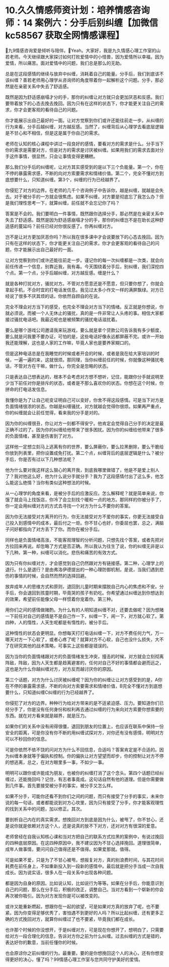 # 10.久久情感师资计划：培养情感咨询师：14 案例六：分手后别纠缠【加微信 kc58567 获取全网情感课程】

🎼九9情感咨询爱是倾听与陪伴。🎼Yeah。大家好，我是九久情感心理工作室的山若老师。今天继续跟大家探讨如何打败爱情中的小怪兽，因为爱情所以幸福，因为爱情，所以痛苦。面对爱情中的问题，我们总是那么的无助。

总是在这段感情的继续与放弃中纠缠，消耗着自己的能量。分手后，我们到底该不该纠缠？善若老师用心理学从咨询师的角度带着你一起解析这个问题。分手，那必然是在亲密关系中失去了舒适感。

既然是因为舒适感崩塌才分的手，那你的纠缠让对方就只会更加厌恶和反感。我们要带着放下的心态去挽去挽回。因为只有在这样的状态下，你才能更关注自己的需求，你才会更客观的看待自己的问题。

你才能展示出自己最好的一面。让对方觉察到你们或许还能往前走一步。从纠缠的行为来看，分手后越纠缠，对方越反感。当然了，纠缠背后从心理学去看底层逻辑是不甘心和不相信，但是这是属于你自己的需求。

老师在认知的核心课程中讲过一段良好的感情，要看对方的需求是什么。分手当下你的需求是需要对方，但是对方的需求是讨厌被纠缠。如果用我们的需求去面对分手这件事情，很显然，只会让事情变得更糟糕。

那么我们分手后的纠缠呢，让对方其实感受到的是以下三个负能量。第一个，你在不停的暴露需求感，不断的向对方索要需求和情绪价值。第二个，完全不懂对方到底想要什么，只知道纠缠。第3个，纠缠的行为已经越界了。

你侵犯了对方的边界。在老师的几千个咨询例子中告诉你，越是纠缠，就越是会失去。对于被分手的一方就会很焦虑。如果不纠缠，对方要是彻底忘了我怎么办？但是我们理性思考一下，就算纠缠，前任就不会忘记你了吗？

答案是不会的。我们要明白一件事情，既然跟你选择分手，那必然是在亲密关系中失去了舒适感。既然是因为舒适感崩塌才分的手，那你的纠缠岂不是在助长这种舒适感的蔓延吗？前任已经对你很反感了。你再纠缠对方。

岂不是让对方更加厌恶你吗？所以我在很多课中才会说要放下的心态去挽回。因为只有在这样的状态下，你才能更关注自己的需求，你才会更客观的看待自己的问题，你才能展示出自己最好的一面。

让对方觉察到你们或许还能往前走一步。谨记你的每一次纠缠都是一次类，就会向前任传递一个信息，别靠近我，我有毒。今天围绕着分手后，别纠缠，我们深挖四个点。第一个点，分手后越纠缠，对方越反感。缠是什么？

就是各种打扰对方，骚扰对方。不管对方愿意还是不愿意，但只要你想了，你就会拿起手机，不合时宜的打电话发信息。我见过太多小作文一样的满屏飘绿。对方已经说了很多不厌其烦的话，你依然自顾自的在说。

完全不理会对方当下的感受，也完全不理会对方当下的情绪。反正就是你想说，你就必须说。而被一个人无休止的骚扰，真的是一件非常让人头疼的事。相信大家都接过骚扰电话吧。我最近呢也是被频繁的骚扰电话滋扰着。

要么是哪个游戏公司邀请我来玩游戏，要么就是拿个贷款公司告诉我有多少额度，要么就是问我要不要办证，可怕的是，这些电话好像永远都屏蔽不完。或许一开始我还能理解，这也是人家的工作嘛，毕竟人家也是要养家糊口的。

但是这种电话总是在我睡觉的时候或者开会的时候，或者是我在给大家培训的时候，一遍一遍的来，这就很烦。那同理，当你纠缠前任的时候，你就像这种骚扰电话，不管对方在干嘛，做什么，你完全是忽略的状态。

只是表达自己想表达的，根本不会考虑对方想不想听，记住，能跟你分手就说明至少当下前任对你是排斥的状态，或者是不那么喜欢你的状态。你想在这个时候，你拼命的打电话发信息。

我懂你是为了让自己呃变证明自己可以变好，你舍不得这段感情。可是当下对方是负面情绪很浓的状态。你越是纠缠骚扰，对方就越会觉得你很烦。如果再严重点，你的纠缠就会让前任觉得，看来我的分手是对的。

因为你的纠缠很丑，你让对方一刻都不得安宁。他肯定会觉得自己分手的决定是最正确不过的了。因为你的纠缠给他带来了很多困扰。因为你的纠缠给他带来了很多的负面情绪，甚至是伤害到了对方。

这样他一定想立刻马上逃离有你的世界，要么屏蔽你，要么拉黑删除，要么干脆给你放到列表里，把你设置成免打扰。第二个点，纠缠背后的底层逻辑是什么？被分手后，你是否有过以下几种想法呢？

他为什么要对我这样这么狠心的离开我，到底我哪里做错了，他是不是爱上别人了？我对他这么好，他为什么说分手就分手？我为了这段感情付出了这么多，他怎么能这么绝情？当你有类似这种想法的时候。

从一心理学的角度来看，是被分手后的应激反应。怎么解释呢？就是简单来说，你饿了就会马上找饭店，你冷了会立刻找个暖和一点的地方。那同样的你被分手了，你一定会用纠缠对方的方式去寻找一个对方为什么不要你的答案。

因为你无法接受对方离开的行为，你无法接受对方不爱你的事实，你更无法接受自己投入到感情中的成本，最后付之一炬。你不甘心也好，你委屈也罢，总之，满脑子问好都指向了对方丢下了你。而你在被分手后。

同样也是负面情绪高涨，不能客观理智的分析问题，只想先找个答案，或者先把对方拉回来再说。却忽略了方式是否正确。所以我认为往生了说，你的纠缠无非是以下几种。第一种，纠缠可以消化。悲伤和痛苦的有效方式。

因为只有你纠缠对方，才会感觉到自己仍然跟对方有链接感。第二种，心理学上的退行。什么是退行？是由弗洛伊德提出的一种心理防御机制，是说，当我们遇到悲伤的事情的时候，会自然而然的选择回避。

放弃成年人的思维方式和原则，退回到儿童时期来摆脱自己内心的焦虑和不安。分手后，你会退回到孩童时期，毕竟哭的孩子有奶吃。你希望通过纠缠达到你想达到的效果，希望前任能像父母一样惯着你宠着你。第三种。

用你们之间的感情做赌酌。为什么有的人明知道纠缠不对，还要去做呢？因为想赌一下前任对自己的感情是不是自己作一下，纠缠一下，闹一下，对方就心软了。第四种，人的惰性，人天生呢都是有惰性的，被分手后。

这种惰性的状态会更明显。你想每天打打电话纠缠一下，对方不费任何力气，万一哪天对方一下心软了，或者心疼了呢？就算对方不心软，自己也没什么损失，大不了在研究其他的战术策略，可事实上这些都是错误的。

因为当你的负面情绪跟对方的负面情绪发生冲突，撞击的时候，对方就会立刻彻离阵敌，阵敌，因为人天生都是趋离避害的，任何对自己不好的事情都会避而远之，这也是为什么你越纠缠对方，对方反而越讨厌你的原因。

第三个话题，对方为什么讨厌被纠缠呢？因为你的纠缠让让对方感受到的是，A你在不停的暴露需求感，不断的向对方索要需求和情绪价值，B完全不懂对方到底想要什么，只知道纠缠C纠缠的行为已经越界了。

你侵犯了对方的边界。种种行为给对方带来的是不适紧迫感、压力。要知道你们已经分手了，你是没有任何身份和权利再去通过纠缠的行为来向对方索要你想索要的东西。就在对方看来就是越界，就是压力。

如果你们的关系中没有闹得很僵，退回到朋友的位置上，也应该在联系中保持一份安全的距离，可是你没有你不断的用纠缠试探对方，对你还有没有感情，明明对方可以不秒回你的信息。

可是你依然不依不饶的问对方为什么不回信息，合适吗？答案肯定是不合适的。因为纠缠本身就等于偏执和控制。你的偏执让对方望望而却步，你的控制让对方不停的想逃离，总之，在对方眼里多一事，不如少一事。

明明可以跟你或许能成为朋友，也被你的纠缠打消了这个念头。第四个话题已经纠缠过，还能挽回吗？记住，有志者事竟成。这句话自然有他的道理。但是你需要做到几件事。首先要接受被分手的事实，被分手又怎么样。

如果不分手，可能你还看不到你们之间的问题，而只有接受了分手的事实，未来你说的每一句话，或者都能说到对方心坎里，因为只有接受了分手，你才能客观理性的找到关系中的问题，加以修正。其次。

要剖析自己内在的真实需求。想挽回对方到底是因为什么，被甩了，你不甘心，还是说你就是依赖对方这个人，还是说真的放不下对方，还对对方有很深的爱意。

老师曾经在自我认知核心课和当对方把自己的联系方式拉黑的案例中，有说过挽回的四种底层原因。在这四种原因中，我不建议因为不甘心选择挽回。道理很简单，成年人做事情，要问问自己值得还是不值得。如果爱那就。值得。

可是如果不爱，只是为了不甘心被甩，想报复对方，真的别浪费时间，与其花时间耗费在前任身上，不如重新投入到一段新的感情中。最后就是把分手当成一次自我成长。因为说实话，很多人在一段关系中出现各种问题。

都是因为自身的原因。比如说认知，比如说行为等等。如果在分手后，你能意识到自己的问题，那么在分手后，积极的改正，调整自己。当对方看到一个崭新的你会再次被你吸引。因为对方发现你是可以被改变的。

或许又能重新燃起，想跟你在一起的欲望，可是如果对方真的放弃了呢，也不要紧。因为你变得足够优秀了，害怕遇不到更好的人吗？所以比起纠缠，还有更多正确的方式挽回对方，就算你纠缠过了也不要紧，毕竟我们都在成长。

也许那个时候的你没想开，于是纠缠对方，可是现在你想开了，想明白了，只需要给对方一段合理化的信息，告诉对方你之前为什么纠缠。过去纠缠的方式是错的，表达好你的歉意，当前任懂你的时候。

也会原谅你之前纠缠的行为。最重要。要的是你想挽回这个人的决心，还有你想变得更好的决心，懂了吗？99情感心理工作室与您共同守护美好的爱情。

